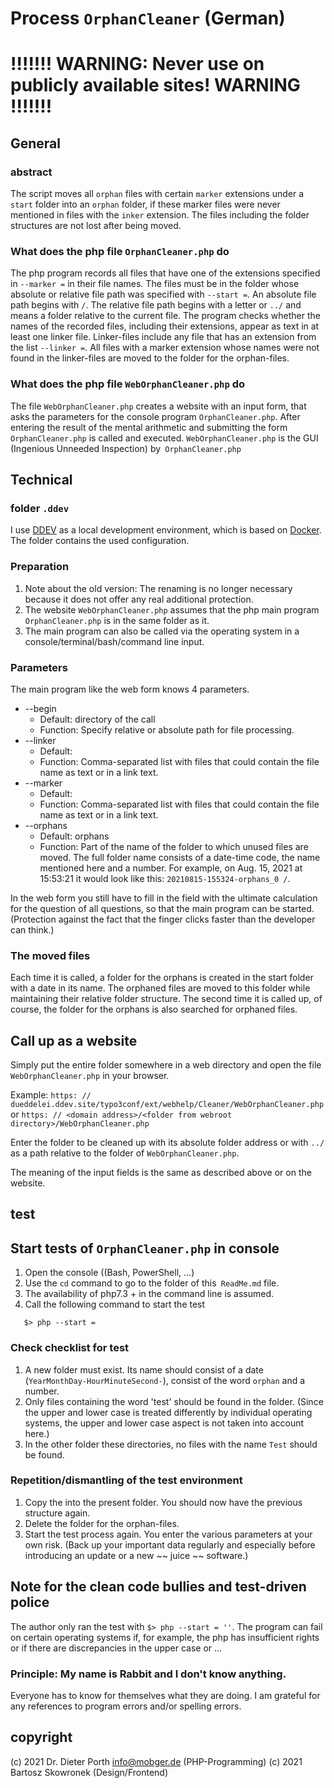 # Process `OrphanCleaner` (German)
# !!!!!!! WARNING: Never use on publicly available sites! WARNING !!!!!!!

## General
### abstract
The script moves all `orphan` files with certain `marker` extensions under a `start` folder into an `orphan` folder,
if these marker files were never mentioned in files with the `inker` extension.
The files including the folder structures are not lost after being moved.

### What does the php file `OrphanCleaner.php` do
The php program records all files that have one of the extensions specified in `--marker =` in their file names.
The files must be in the folder whose absolute or relative file path was specified with `--start =`.
An absolute file path begins with `/`. The relative file path begins with a letter or `../` and means a folder relative to the current file.
The program checks whether the names of the recorded files, including their extensions, appear as text in at least one linker file.
Linker-files include any file that has an extension from the list `--linker =`.
All files with a marker extension whose names were not found in the linker-files are moved to the folder for the orphan-files.

### What does the php file `WebOrphanCleaner.php` do
The file `WebOrphanCleaner.php` creates a website with an input form,
that asks the parameters for the console program `OrphanCleaner.php`.
After entering the result of the mental arithmetic and submitting the form
`OrphanCleaner.php` is called and executed.
`WebOrphanCleaner.php` is the GUI (Ingenious Unneeded Inspection) by` OrphanCleaner.php`

## Technical
### folder `.ddev`
I use [DDEV](https://ddev.readthedocs.io/en/stable/) as a local development environment, which is based on [Docker](https://www.docker.com/products/docker-desktop).
The folder contains the used configuration.

### Preparation
1. Note about the old version: The renaming is no longer necessary because it does not offer any real additional protection.
2. The website `WebOrphanCleaner.php` assumes that the php main program` OrphanCleaner.php` is in the same folder as it.
3. The main program can also be called via the operating system in a console/terminal/bash/command line input.

### Parameters
The main program like the web form knows 4 parameters.
* --begin
    * Default: directory of the call
    * Function: Specify relative or absolute path for file processing.
* --linker
    * Default:
    * Function: Comma-separated list with files that could contain the file name as text or in a link text.
* --marker
    * Default:
    * Function: Comma-separated list with files that could contain the file name as text or in a link text.
* --orphans
    * Default: orphans
    * Function: Part of the name of the folder to which unused files are moved.
      The full folder name consists of a date-time code, the name mentioned here and a number.
      For example, on Aug. 15, 2021 at 15:53:21 it would look like this: `20210815-155324-orphans_0 /`.

In the web form you still have to fill in the field with the ultimate calculation for the question of all questions, so that the main program can be started. (Protection against the fact that the finger clicks faster than the developer can think.)

### The moved files
Each time it is called, a folder for the orphans is created in the start folder with a date in its name.
The orphaned files are moved to this folder while maintaining their relative folder structure.
The second time it is called up, of course, the folder for the orphans is also searched for orphaned files.


## Call up as a website
Simply put the entire folder somewhere in a web directory and open the file `WebOrphanCleaner.php` in your browser.

Example:
`https: // dueddelei.ddev.site/typo3conf/ext/webhelp/Cleaner/WebOrphanCleaner.php`
or `https: // <domain address>/<folder from webroot directory>/WebOrphanCleaner.php`

Enter the folder to be cleaned up with its absolute folder address or with `../` as a path relative to the folder of `WebOrphanCleaner.php`.

The meaning of the input fields is the same as described above or on the website.

## test
## Start tests of `OrphanCleaner.php` in console
1. Open the console ((Bash, PowerShell, ...)
2. Use the `cd` command to go to the folder of this` ReadMe.md` file.
3. The availability of php7.3 + in the command line is assumed.
4. Call the following command to start the test

```
   $> php --start =
```

### Check checklist for test
1. A new folder must exist. Its name should consist of a date (`YearMonthDay-HourMinuteSecond-`),
   consist of the word `orphan` and a number.
2. Only files containing the word 'test' should be found in the folder.
   (Since the upper and lower case is treated differently by individual operating systems, the upper and lower case aspect is not taken into account here.)
3. In the other folder these directories, no files with the name `Test` should be found.

### Repetition/dismantling of the test environment
1. Copy the into the present folder.
   You should now have the previous structure again.
2. Delete the folder for the orphan-files.
3. Start the test process again. You enter the various parameters at your own risk.
   (Back up your important data regularly and especially before introducing an update or a new ~~ juice ~~ software.)

## Note for the clean code bullies and test-driven police
The author only ran the test with `$> php --start = ''`.
The program can fail on certain operating systems if, for example, the php has insufficient rights or if there are discrepancies in the upper case or ...

### Principle: My name is Rabbit and I don't know anything.
Everyone has to know for themselves what they are doing.
I am grateful for any references to program errors and/or spelling errors.

## copyright
(c) 2021 Dr. Dieter Porth <info@mobger.de> (PHP-Programming)
(c) 2021 Bartosz Skowronek (Design/Frontend)
